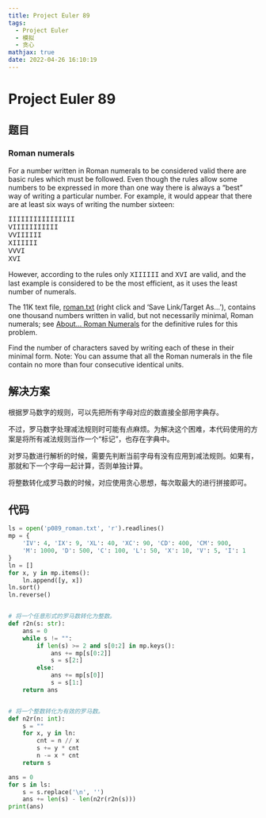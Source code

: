 ```yaml
---
title: Project Euler 89
tags:
  - Project Euler
  - 模拟
  - 贪心
mathjax: true
date: 2022-04-26 16:10:19
---
```



<escape><!-- more --></escape>

# Project Euler 89

## 题目

### Roman numerals

For a number written in Roman numerals to be considered valid there are basic rules which must be followed. Even though the rules allow some numbers to be expressed in more than one way there is always a “best” way of writing a particular number.
For example, it would appear that there are at least six ways of writing the number sixteen:

<span style="font-family:courier new,monospace;">IIIIIIIIIIIIIIII</span> </br><span style="font-family:courier new,monospace;">VIIIIIIIIIII</span> </br><span style="font-family:courier new,monospace;">VVIIIIII</span> </br><span style="font-family:courier new,monospace;">XIIIIII</span></br><span style="font-family:courier new,monospace;">VVVI</span> </br><span style="font-family:courier new,monospace;">XVI</span></br>

However, according to the rules only <span style="font-family:courier new,monospace;">XIIIIII</span> and <span style="font-family:courier new,monospace;">XVI</span> are valid, and the last example is considered to be the most efficient, as it uses the least number of numerals.

The 11K text file, [roman.txt](../resources/p089_roman.txt) (right click and ‘Save Link/Target As…’), contains one thousand numbers written in valid, but not necessarily minimal, Roman numerals; see <a href="https://projecteuler.net/about=roman_numerals" target="_blank" rel="noopener">About… Roman Numerals</a> for the definitive rules for this problem.

Find the number of characters saved by writing each of these in their minimal form.
Note: You can assume that all the Roman numerals in the file contain no more than four consecutive identical units.

## 解决方案

根据罗马数字的规则，可以先把所有字母对应的数直接全部用字典存。

不过，罗马数字处理减法规则时可能有点麻烦。为解决这个困难，本代码使用的方案是将所有减法规则当作一个“标记”，也存在字典中。

对罗马数进行解析的时候，需要先判断当前字母有没有应用到减法规则。如果有，那就和下一个字母一起计算，否则单独计算。

将整数转化成罗马数的时候，对应使用贪心思想，每次取最大的进行拼接即可。

## 代码

```py
ls = open('p089_roman.txt', 'r').readlines()
mp = {
    'IV': 4, 'IX': 9, 'XL': 40, 'XC': 90, 'CD': 400, 'CM': 900,
    'M': 1000, 'D': 500, 'C': 100, 'L': 50, 'X': 10, 'V': 5, 'I': 1
}
ln = []
for x, y in mp.items():
    ln.append([y, x])
ln.sort()
ln.reverse()


# 将一个任意形式的罗马数转化为整数。
def r2n(s: str):
    ans = 0
    while s != "":
        if len(s) >= 2 and s[0:2] in mp.keys():
            ans += mp[s[0:2]]
            s = s[2:]
        else:
            ans += mp[s[0]]
            s = s[1:]
    return ans


# 将一个整数转化为有效的罗马数。
def n2r(n: int):
    s = ""
    for x, y in ln:
        cnt = n // x
        s += y * cnt
        n -= x * cnt
    return s

ans = 0
for s in ls:
    s = s.replace('\n', '')
    ans += len(s) - len(n2r(r2n(s)))
print(ans)

```

